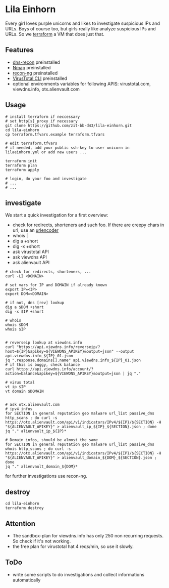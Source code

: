 # Lila Einhorn 

Every girl loves purple unicorns and likes to investigate suspicious IPs and URLs. Boys of course too, but girls really like analyze suspicious IPs and URLs. So we [terraform](https://www.terraform.io/) a VM that does just that.

## Features
* [dns-recon](https://github.com/darkoperator/dnsrecon) preinstalled
* [Nmap](https://nmap.org/) preinstalled
* [recon-ng](https://github.com/lanmaster53/recon-ng) preinstalled
* [VirusTotal CLI](https://github.com/VirusTotal/vt-cli) preinstalled
* optional environments variables for following APIS: virustotal.com, viewdns.info, otx.alienvault.com


## Usage

```
# install terraform if neccessary
# set http[s]_proxy if necessary
git clone https://github.com/zit-bb-d43/lila-einhorn.git
cd lila-einhorn
cp terraform.tfvars.example terraform.tfvars

# edit terraform.tfvars
# if needed, add your public ssh-key to user unicorn in lilaeinhorn.yml or add new users ...

terraform init
terraform plan
terraform apply

# login, do your foo and investigate
# ...
# ...
```

## investigate
We start a quick investigation for a first overview:
* check for redirects, shorteners and such foo. If there are creepy chars in url, use an [urlencoder](https://www.urlencoder.org/)
* whois <DOMAIN>|<IP>
* dig a <DOMAIN> +short
* dig -x <IP> +short
* ask virustotal API
* ask viewdns API
* ask alienvault API


```
# check for redirects, shorteners, ...
curl -LI <DOMAIN>

# set vars for IP and DOMAIN if already known
export IP=<IP>
export DOM=<DOMAIN>

# if not, dns [rev] lookup
dig a $DOM +short
dig -x $IP +short

# whois
whois $DOM
whois $IP


# reverseip lookup at viewdns.info
curl "https://api.viewdns.info/reverseip/?host=${IP}&apikey=${VIEWDNS_APIKEY}&output=json" --output api.viewdns.info_${IP}_01.json
jq ".response.domains[].name" api.viewdns.info_${IP}_01.json
# if this is buggy, check balance
curl https://api.viewdns.info/account/?action=balance&apikey=${VIEWDNS_APIKEY}&output=json | jq "."

# virus total
vt ip $IP
vt domain $DOMAIN


# ask otx.alienvault.com
# ipv4 infos
for SECTION in general reputation geo malware url_list passive_dns http_scans ; do curl -s https://otx.alienvault.com/api/v1/indicators/IPv4/${IP}/${SECTION} -H "${ALIENVAULT_APIKEY}" > alienvault_ip_${IP}_${SECTION}.json ; done
jq "." alienvault_ip_${IP}*

# Domain infos, should be almost the same
for SECTION in general reputation geo malware url_list passive_dns whois http_scans ; do curl -s https://otx.alienvault.com/api/v1/indicators/IPv4/${IP}/${SECTION} -H "${ALIENVAULT_APIKEY}" > alienvault_domain_${DOM}_${SECTION}.json ; done
jq "." alienvault_domain_${DOM}*

```

for further investigations use recon-ng.


## destroy
```
cd lila-einhorn
terraform destroy
```

## Attention
* The sandbox-plan for viewdns.info has only 250 non recurring requests. So check if it's not working.
* the free plan for virustotal hat 4 reqs/min, so use it slowly.

## ToDo
* write some scripts to do investigations and collect informations automatically
